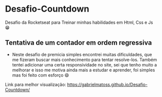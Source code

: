 # Desafio-Countdown
Desafio da Rocketseat para Treinar minhas habilidades em Html, Css e Js 😁

## Tentativa de um contador em ordem regressiva
* Neste desafio de premicia simples encontrei muitas dificuldades, que me fizeram buscar mais conhecimento para tentar resolve-los. Também tentei adicionar uma certa responsividade no site, sei que tenho muito a melhorar e isso me motiva ainda mais a estudar e aprender, foi simples mas foi feito com esforço 😄

Link para melhor visualização: https://gabrielmatoss.github.io/Desafio-Countdown/
